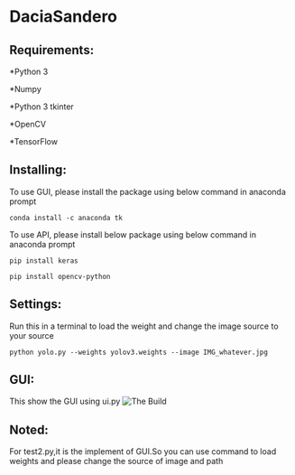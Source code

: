 # DaciaSandero

## Requirements: 
*Python 3

*Numpy

*Python 3 tkinter

*OpenCV

*TensorFlow
 
## Installing:
To use GUI, please install the package using below command in anaconda prompt 

```conda install -c anaconda tk```


To use API, please install below package using below command in anaconda prompt

```pip install keras```

```pip install opencv-python```

## Settings:
Run this in a terminal to load the weight and change the image source to your source 

```python yolo.py --weights yolov3.weights --image IMG_whatever.jpg```

## GUI:
This show the GUI using ui.py
![The Build](./ui.PNG?raw=true)

## Noted:
For test2.py,it is the implement of GUI.So you can use command to load weights and please change the source of image and path 
